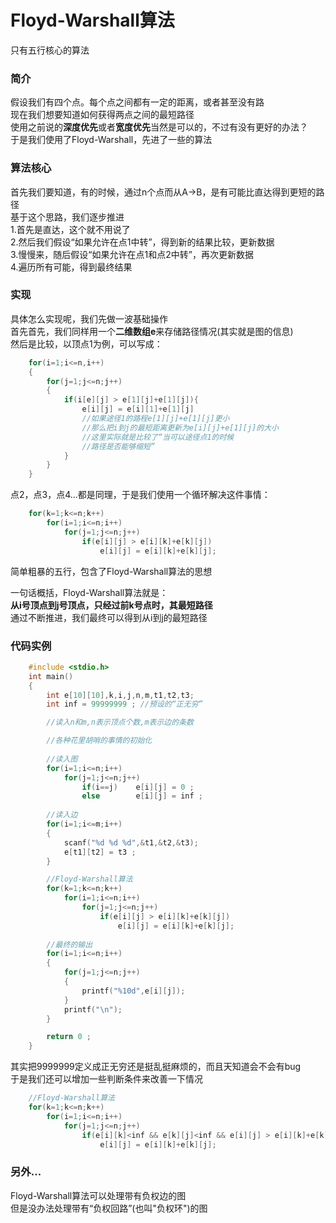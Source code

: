 # Floyd-Warshall算法    
只有五行核心的算法  

### 简介
假设我们有四个点。每个点之间都有一定的距离，或者甚至没有路  
现在我们想要知道如何获得两点之间的最短路径  
使用之前说的**深度优先**或者**宽度优先**当然是可以的，不过有没有更好的办法？    
于是我们使用了Floyd-Warshall，先进了一些的算法  

### 算法核心    
首先我们要知道，有的时候，通过n个点而从A->B，是有可能比直达得到更短的路径   
基于这个思路，我们逐步推进  
1.首先是直达，这个就不用说了    
2.然后我们假设“如果允许在点1中转”，得到新的结果比较，更新数据   
3.慢慢来，随后假设“如果允许在点1和点2中转”，再次更新数据    
4.遍历所有可能，得到最终结果    

### 实现 
具体怎么实现呢，我们先做一波基础操作    
首先首先，我们同样用一个**二维数组e**来存储路径情况(其实就是图的信息)   
然后是比较，以顶点1为例，可以写成： 
```C
    for(i=1;i<=n,i++)
    {
        for(j=1;j<=n;j++)
        {
            if(i[e][j] > e[1][j]+e[1][j]){
                e[i][j] = e[i][1]+e[1][j]
                //如果途径1的路程e[1][j]+e[1][j]更小
                //那么把i到j的最短距离更新为e[i][j]+e[1][j]的大小   
                //这里实际就是比较了“当可以途径点1的时候
                //路径是否能够缩短”
            }
        }
    }
``` 
点2，点3，点4...都是同理，于是我们使用一个循环解决这件事情：  
```c
    for(k=1;k<=n;k++)
        for(i=1;i<=n;i++)
            for(j=1;j<=n;j++)
                if(e[i][j] > e[i][k]+e[k][j])
                    e[i][j] = e[i][k]+e[k][j];
```
简单粗暴的五行，包含了Floyd-Warshall算法的思想  

一句话概括，Floyd-Warshall算法就是：    
**从i号顶点到j号顶点，只经过前k号点时，其最短路径**     
通过不断推进，我们最终可以得到从i到j的最短路径

### 代码实例    
```C
    #include <stdio.h>
    int main()
    {
        int e[10][10],k,i,j,n,m,t1,t2,t3;
        int inf = 99999999 ; //预设的“正无穷”

        //读入n和m,n表示顶点个数,m表示边的条数  

        //各种花里胡哨的事情的初始化    
        
        //读入图
        for(i=1;i<=n;i++)
            for(j=1;j<=n;j++)
                if(i==j)    e[i][j] = 0 ;
                else        e[i][j] = inf ;
        
        //读入边    
        for(i=1;i<=m;i++)
        {
            scanf("%d %d %d",&t1,&t2,&t3);
            e[t1][t2] = t3 ;
        }

        //Floyd-Warshall算法 
        for(k=1;k<=n;k++)
            for(i=1;i<=n;i++)
                for(j=1;j<=n;j++)
                    if(e[i][j] > e[i][k]+e[k][j])
                        e[i][j] = e[i][k]+e[k][j];
        
        //最终的输出    
        for(i=1;i<=n;i++)
        {
            for(j=1;j<=n;j++)
            {
                printf("%10d",e[i][j]);
            }
            printf("\n");
        }

        return 0 ;
    }
``` 
其实把9999999定义成正无穷还是挺乱挺麻烦的，而且天知道会不会有bug    
于是我们还可以增加一些判断条件来改善一下情况    
```C
    //Floyd-Warshall算法 
    for(k=1;k<=n;k++)
        for(i=1;i<=n;i++)
            for(j=1;j<=n;j++)
                if(e[i][k]<inf && e[k][j]<inf && e[i][j] > e[i][k]+e[k][j])
                    e[i][j] = e[i][k]+e[k][j];
``` 

### 另外...
Floyd-Warshall算法可以处理带有负权边的图    
但是没办法处理带有“负权回路”(也叫"负权环")的图  
